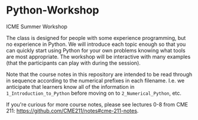 # Python-Workshop
ICME Summer Workshop

The class is designed for people with some experience programming, but no experience in Python.  We will introduce each topic enough so that you can quickly start using Python for your own problems knowing what tools are most appropriate. The workshop will be interactive with many examples (that the participants can play with during the session).

Note that the course notes in this repository are intended to be read through in sequence according to the numerical prefixes in each filename. I.e. we anticipate that learners know all of the information in `1_Introduction_to_Python` before moving on to `2_Numerical_Python`, etc.

If you're curious for more course notes, please see lectures 0-8 from CME 211: https://github.com/CME211/notes#cme-211-notes.
